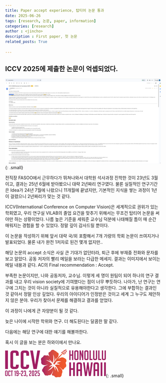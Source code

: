 ```yaml
---
title: Paper accept experience, 탑티어 논문 통과
date: 2025-06-26
tags: [research, 논문, paper, information]
categories: [research]
author : <jincho>
description : First paper, 첫 논문
related_posts: True

---
```


## ICCV 2025에 제출한 논문이 억셉되었다.

![Desktip View](/assets/img/accept_email.png){: .small}

전직장 FASOO에서 근무하다가 뛰쳐나와서 대학원 석사과정 진학한 것이 23년도 3월이고, 결과는 25년 6월에 받아봤으니 대략 2년짜리 연구였다.
물론 실질적인 연구기간은 Idea가 24년 7월에 나왔으니 11개월에 끝냈지만, 기본적인 지식을 쌓는 과정이 1년이 걸렸으니 2년짜리가 맞는 것 같다.

ICCV(International Conference on Computer Vision)은 세계적으로 권위가 있는 학회였고, 우리 연구실 VILAB의 졸업 요건을 맞추기 위해서는 무조건 탑티어 논문을 써야만 하는 상황이었다. 나름 높은 기준을 세워준 교수님 덕분에 나태해질 틈이 매 순간 매워지는 경험을 할 수 있었다. 정말 깊이 감사드릴 뿐이다.

이 논문을 작성하기 위해 앞서 대략 국/외 포함해서 7개 가량의 학회 논문이 쓰여지거나 발표되었다. 물론 내가 완전 1저자로 된건 몇개 없지만..

해당 논문의 accept 소식은 사실 큰 기대가 없던터라, 퇴근 후에 부재중 전화와 문자를 보고 알았다. 공동 저자의 빨리 메일을 보라는 다급한 메세지. 결과는 이미지에서 보이는 메일 내용과 같다. AC의 Final recommendation : Accept.

부족한 논문이지만, 나와 공동저자, 교수님. 이렇게 세 명이 원팀이 되어 하나의 연구 결과를 내고 우리 vision society에 기여했다는 점이 너무 뿌듯하다. 나아가, 난 연구는 연구에 그치는 것이 아니라 실질적으로 유용해야한다고 생각한다. 그에 부합하는 결과인 것 같아서 정말 인상 깊었다. 우리의 아이디어가 인정받은 것이고 세계 그 누구도 제안하지 않은 분야. 우리가 찾아서 문제를 해결하고 결과를 얻었다.

이 과정이 나에게 큰 자양분이 될 것 같다.

늦은 나이에 시작한 학위와 연구. 더 해도된다는 달콤한 말 같다.

다음에는 해당 연구에 대한 얘기를 해볼까한다.

혹시 이 글을 보는 분은 하와이에서 만나요.

![Desktip View](/assets/img/iccv_logo.webp){: .small}